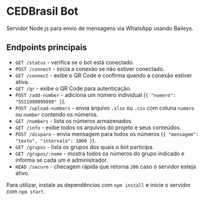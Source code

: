 # CEDBrasil Bot

Servidor Node.js para envio de mensagens via WhatsApp usando Baileys.

## Endpoints principais

- `GET /status` - verifica se o bot está conectado.
- `POST /connect` - inicia a conexão se não estiver conectado.
- `GET /connect` - exibe o QR Code e confirma quando a conexão estiver ativa.
- `GET /qr` - exibe o QR Code para autenticação.
- `POST /add-number` - adiciona um número individual (`{ "numero": "5511999999999" }`).
- `POST /upload-numbers` - envia arquivo `.xlsx` ou `.csv` com coluna `numero` ou `number` contendo os números.
- `GET /numbers` - lista os números armazenados.
- `GET /info` - exibe todos os arquivos do projeto e seus conteúdos.
- `POST /disparo` - envia mensagem para todos os números (`{ "mensagem": "texto", "intervalo": 1000 }`).
- `GET /grupos` - lista os grupos dos quais o bot participa.
- `GET /grupos/:nome` - mostra todos os números do grupo indicado e informa se cada um é administrador.
- `HEAD /secure` - checagem rápida que retorna `200` caso o servidor esteja ativo.

Para utilizar, instale as dependências com `npm install` e inicie o servidor com `npm start`.

